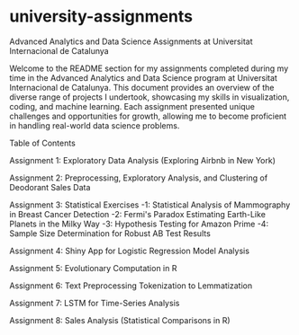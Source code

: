 # university-assignments

Advanced Analytics and Data Science Assignments at Universitat Internacional de Catalunya

Welcome to the README section for my assignments completed during my time in the Advanced Analytics and Data Science program at Universitat Internacional de Catalunya. This document provides an overview of the diverse range of projects I undertook, showcasing my skills in visualization, coding, and machine learning. Each assignment presented unique challenges and opportunities for growth, allowing me to become proficient in handling real-world data science problems.

Table of Contents


Assignment 1: Exploratory Data Analysis (Exploring Airbnb in New York)

Assignment 2: Preprocessing, Exploratory Analysis, and Clustering of Deodorant Sales Data

Assignment 3: Statistical Exercises
-1: Statistical Analysis of Mammography in Breast Cancer Detection
-2: Fermi's Paradox Estimating Earth-Like Planets in the Milky Way
-3: Hypothesis Testing for Amazon Prime
-4: Sample Size Determination for Robust AB Test Results

Assignment 4: Shiny App for Logistic Regression Model Analysis

Assignment 5: Evolutionary Computation in R

Assignment 6: Text Preprocessing Tokenization to Lemmatization

Assignment 7: LSTM for Time-Series Analysis

Assignment 8: Sales Analysis (Statistical Comparisons in R)


